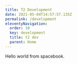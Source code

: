 ```yaml
---
title: T2 Development
date: 2021-05-04T14:57:57.135Z
permalink: /development
eleventyNavigation:
  order: 10
  key: development
  title: t2 dev
  parent: Home
---
```

Hello world from spacebook.